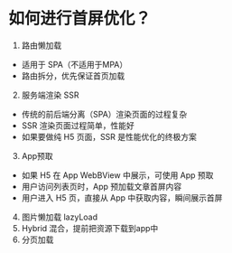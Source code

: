# 如何进行首屏优化？
1. 路由懒加载
  - 适用于 SPA（不适用于MPA）
  - 路由拆分，优先保证首页加载
2. 服务端渲染 SSR
  - 传统的前后端分离（SPA）渲染页面的过程复杂
  - SSR 渲染页面过程简单，性能好
  - 如果要做纯 H5 页面，SSR 是性能优化的终极方案
3. App预取
  - 如果 H5 在 App WebBView 中展示，可使用 App 预取
  - 用户访问列表页时，App 预加载文章首屏内容
  - 用户进入 H5 页，直接从 App 中获取内容，瞬间展示首屏
4. 图片懒加载 lazyLoad
5. Hybrid 混合，提前把资源下载到app中
6. 分页加载